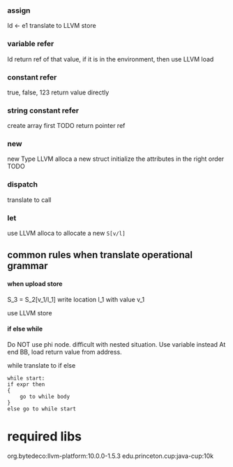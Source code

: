 ### assign
Id <- e1
translate to LLVM store

### variable refer
Id
return ref of that value, 
if it is in the environment, then use LLVM load

### constant refer
true, false, 123
return value directly

### string constant refer
create array first 
TODO
return pointer ref

### new
new Type
LLVM alloca a new struct
initialize the attributes in the right order
TODO


### dispatch
translate to call

### let
use LLVM alloca to allocate a new `S[v/l]`


## common rules when translate operational grammar
#### when upload store
S_3 = S_2[v_1/l_1]
write location l_1 with value v_1

use LLVM store

#### if else while

Do NOT use phi node.
difficult with nested situation.
Use variable instead 
At end BB, load return value from address.

while translate to if else

```
while start:
if expr then 
{
    go to while body
}
else go to while start
```
 
# required libs
org.bytedeco:llvm-platform:10.0.0-1.5.3
edu.princeton.cup:java-cup:10k